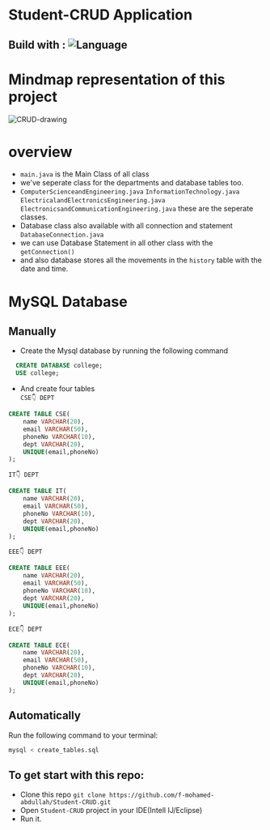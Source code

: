 # Student-CRUD Application
## Build with : ![Language](https://img.shields.io/badge/language-Java,MySql-orange.svg)&nbsp;
# Mindmap representation of this project

![CRUD-drawing](https://github.com/f-mohamed-abdullah/Student-CRUD/assets/115330277/e93b9407-06a5-473f-b4f0-ec91681d0fe0)

# overview
- ```main.java``` is the Main Class of all class
- we've seperate class for the departments and database tables too.
- ```ComputerScienceandEngineering.java``` ```InformationTechnology.java``` ```ElectricalandElectronicsEngineering.java``` ```ElectronicsandCommunicationEngineering.java``` these are the seperate classes.
- Database class also available with all connection and statement ```DatabaseConnection.java```
- we can use Database Statement in all other class with the ```getConnection()```
- and also database stores all the movements in the ```history``` table with the date and time.

# MySQL Database
## Manually
- Create the Mysql database by running the following command
```sql
  CREATE DATABASE college;
  USE college;
  ```
- And create four tables
  <br>
```CSE👇 DEPT```

```sql
CREATE TABLE CSE(
    name VARCHAR(20),
    email VARCHAR(50),
    phoneNo VARCHAR(10),
    dept VARCHAR(20),
    UNIQUE(email,phoneNo)
);
```
```IT👇 DEPT```

```sql
CREATE TABLE IT(
    name VARCHAR(20),
    email VARCHAR(50),
    phoneNo VARCHAR(10),
    dept VARCHAR(20),
    UNIQUE(email,phoneNo)
);
```
```EEE👇 DEPT```

```sql
CREATE TABLE EEE(
    name VARCHAR(20),
    email VARCHAR(50),
    phoneNo VARCHAR(10),
    dept VARCHAR(20),
    UNIQUE(email,phoneNo)
);
```
```ECE👇 DEPT```

```sql
CREATE TABLE ECE(
    name VARCHAR(20),
    email VARCHAR(50),
    phoneNo VARCHAR(10),
    dept VARCHAR(20),
    UNIQUE(email,phoneNo)
);
```
## Automatically
Run the following command to your terminal:

```bash
mysql < create_tables.sql
```

  
## To get start with this repo:
- Clone this repo ```git clone https://github.com/f-mohamed-abdullah/Student-CRUD.git```
- Open ```Student-CRUD``` project in your IDE(Intell IJ/Eclipse)
- Run it.





